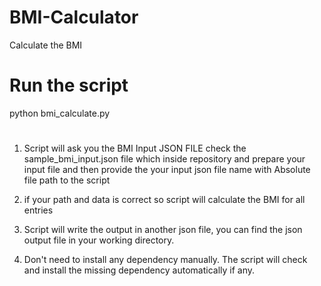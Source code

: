 # BMI-Calculator
Calculate the BMI

# Run the script

  python bmi_calculate.py
  
  
# ##########
  
1. Script will ask you the BMI Input JSON FILE check the sample_bmi_input.json file which inside repository and prepare your input file and then provide the your input json file name with Absolute file path to the script

2. if your path and data is correct so script will calculate the BMI for all entries

3. Script will write the output in another json file, you can find the json output file in your working directory.

4. Don't need to install any dependency manually. The script will check and install the missing dependency automatically if any.
